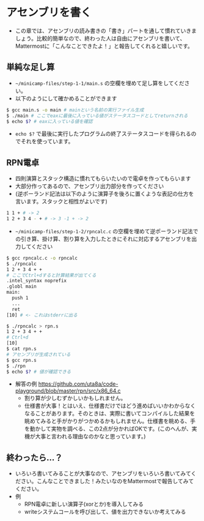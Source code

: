 # アセンブリを書く

- この章では、アセンブリの読み書きの「書き」パートを通して慣れていきましょう。比較的簡単なので、終わった人は自由にアセンブリを書いて、Mattermostに「こんなことできたよ！」と報告してくれると嬉しいです。

## 単純な足し算

- `~/minicamp-files/step-1-1/main.s` の空欄を埋めて足し算をしてください。
- 以下のようにして確かめることができます

```bash
$ gcc main.s -o main # mainという名前の実行ファイル生成
$ ./main # ここでeaxに最後に入っている値がステータスコードとしてreturnされる
$ echo $? # eaxに入っている値を確認
```

- `echo $?` で最後に実行したプログラムの終了ステータスコードを得られるのでそれを使っています。

## RPN電卓

- 四則演算とスタック構造に慣れてもらいたいので電卓を作ってもらいます
- 大部分作ってあるので、アセンブリ出力部分を作ってください
- (逆ポーランド記法は以下のように演算子を後ろに置くような表記の仕方を言います。スタックと相性がよいです)

```bash
1 1 + # -> 2
1 2 + 3 4 - + # -> 3 -1 + -> 2
```

- `~/minicamp-files/step-1-2/rpncalc.c` の空欄を埋めて逆ポーランド記法での引き算、掛け算、割り算を入力したときにそれに対応するアセンブリを出力してください

```bash
$ gcc rpncalc.c -o rpncalc
$ ./rpncalc
1 2 + 3 4 + +
# ここでCtrl+dすると計算結果が出てくる
.intel_syntax noprefix
.globl main
main:
  push 1
  ...
  ret
[10] # <- これはstderrに出る

$ ./rpncalc > rpn.s
1 2 + 3 4 + +
# Ctrl+d
[10]
$ cat rpn.s
# アセンブリが生成されている
$ gcc rpn.s
$ ./rpn
$ echo $? # 値が確認できる
```

- 解答の例 https://github.com/uta8a/code-playground/blob/master/rpn/src/x86_64.c
  - 割り算が少しむずかしいかもしれません。
  - 仕様書が大事！とはいえ、仕様書だけではどう進めばいいかわからなくなることがあります。そのときは、実際に書いてコンパイルした結果を眺めてみると手がかりがつかめるかもしれません。仕様書を眺める、手を動かして実物を調べる、この2点が分かればOKです。(このへんが、実機が大事と言われる理由なのかなと思っています。)

## 終わったら...？

- いろいろ書いてみることが大事なので、アセンブリをいろいろ書いてみてください。こんなことできました！みたいなのをMattermostで報告してみてください。
- 例
  - RPN電卓に新しい演算子(xorとか)を導入してみる
  - writeシステムコールを呼び出して、値を出力できないか考えてみる
